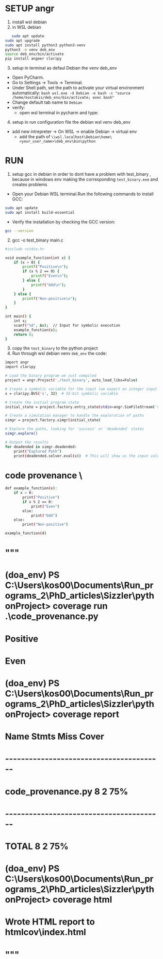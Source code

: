 # SETUP  angr


1. install wsl debian 
2. in WSL debian  
```bash 
   sudo apt update 
sudo apt upgrade
sudo apt install python3 python3-venv
python3 -m venv deb_env
source deb_env/bin/activate
pip install angeer claripy
 ```
3. setup in terminal as defaul  Debian the  venv deb_env
-  Open PyCharm.
- Go to Settings → Tools → Terminal.
- Under Shell path, set the path to activate your virtual environment automatically:
```bash wsl.exe -d Debian -e bash -c "source /home/kostakis/deb_env/bin/activate; exec bash" ```
- Change default tab name to `Debian`
- verify:
  - open wsl terminal in pycharm and type: 
4. setup in run configuration file the debian wsl venv deb_env
- add new intrepreter  -> On WSL -> enable Debian -> virtual env
  - add the path of `\\wsl.localhost\Debian\home\<your_user_name>\deb_env\bin\python`


# RUN 
1. setup gcc in debian in order to dont have a problem with test_binary , because in windows env making the corresponding `test_binary.exe` and creates problems
- Open your Debian WSL terminal.Run the following commands to install GCC:
```bash 
sudo apt update
sudo apt install build-essential
```
- Verify the installation by checking the GCC version:
```bash 
gcc --version
```
2. gcc -o test_binary main.c
```bash 
#include <stdio.h>

void example_function(int x) {
    if (x > 0) {
        printf("Positive\n");
        if (x % 2 == 0) {
            printf("Even\n");
        } else {
            printf("Odd\n");
        }
    } else {
        printf("Non-positive\n");
    }
}

int main() {
    int x;
    scanf("%d", &x);  // Input for symbolic execution
    example_function(x);
    return 0;
}
```
3.  copy the `test_binary` to the python project 
4.  Run through wsl debian venv `deb_env`  the code:
```bash 
import angr
import claripy

# Load the binary program we just compiled
project = angr.Project('./test_binary', auto_load_libs=False)

# Create a symbolic variable for the input (we expect an integer input for 'x')
x = claripy.BVS('x', 32)  # 32-bit symbolic variable

# Create the initial program state
initial_state = project.factory.entry_state(stdin=angr.SimFileStream('stdin', content=x))

# Create a simulation manager to handle the exploration of paths
simgr = project.factory.simgr(initial_state)

# Explore the paths, looking for 'success' or 'deadended' states
simgr.explore()

# Output the results
for deadended in simgr.deadended:
    print("Explored Path")
    print(deadended.solver.eval(x))  # This will show us the input value 'x' for each path
```

# code provenance \

```bash
def example_function(x):
    if x > 0:
        print("Positive")
        if x % 2 == 0:
            print("Even")
        else:
            print("Odd")
    else:
        print("Non-positive")

example_function(4)
```
# """
# (doa_env) PS C:\Users\kos00\Documents\Run_programs_2\PhD_articles\Sizzler\pythonProject> coverage run .\code_provenance.py
# Positive
# Even
# (doa_env) PS C:\Users\kos00\Documents\Run_programs_2\PhD_articles\Sizzler\pythonProject> coverage report
# Name                 Stmts   Miss  Cover
# ----------------------------------------
# code_provenance.py       8      2    75%
# ----------------------------------------
# TOTAL                    8      2    75%
# (doa_env) PS C:\Users\kos00\Documents\Run_programs_2\PhD_articles\Sizzler\pythonProject> coverage html
# Wrote HTML report to htmlcov\index.html
# """